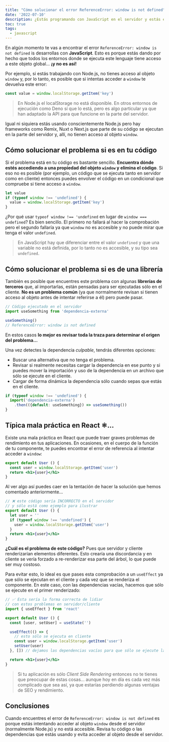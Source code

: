 ```yaml
---
title: "Cómo solucionar el error ReferenceError: window is not defined"
date: '2022-07-10'
description: ¿Estás programando con JavaScript en el servidor y estás encontrando este error? ¡Es normal! Te cuento cómo solucionarlo
toc: true
tags:
  - javascript
---
```


En algún momento te vas a encontrar el error `ReferenceError: window is not defined` is desarrollas con **JavaScript**. Esto es porque estás dando por hecho que todos los entornos donde se ejecuta este lenguaje tiene acceso a este objeto global... **¡y no es así!**

Por ejemplo, si estás trabajando con Node.js, no tienes acceso al objeto `window` y, por lo tanto, es posible que si intentas acceder a `window` te devuelva este error:

```javascript
const value = window.localStorage.getItem('key')
```

> En Node.js el localStorage no está disponible. En otros entornos de ejecución como Deno sí que lo está, pero es algo particular ya que han adaptado la API para que funcione en la parte del servidor.

Igual ni siquiera estás usando conscientemente Node.js pero hay frameworks como Remix, Nuxt o Next.js que parte de su código se ejecutan en la parte del servidor y, allí, no tienen acceso al objeto `window`.

## Cómo solucionar el problema si es en tu código

Si el problema está en tu código es bastante sencillo. **Encuentra dónde estés accediendo a una propiedad del objeto `window` y elimina el código**. Si eso no es posible (por ejemplo, un código que se ejecuta tanto en servidor como en cliente) entonces puedes envolver el código en un condicional que compruebe si tiene acceso a `window`.

```javascript
let value
if (typeof window !== 'undefined') {
  value = window.localStorage.getItem('key')
}
```

¿Por qué usar `typeof window !== 'undefined` en lugar de `window === undefined`? Es bien sencillo. El primero no fallará al hacer la comprobación pero el segundo fallaría ya que `window` no es accesible y no puede mirar que tenga el valor `undefined`.

> En JavaScript hay que diferenciar entre el valor `undefined` y que una variable no está definida, por lo tanto no es accesible, y su tipo sea `undefined`.

## Cómo solucionar el problema si es de una librería

También es posible que encuentres este problema con algunas **librerías de terceros** que, al importarlas, están pensadas para ser ejecutadas sólo en el cliente. **No es un problema común** (ya que normalmente revisan si tienen acceso al objeto antes de intentar referirse a él) pero puede pasar.

```javascript
// Código ejecutado en el servidor
import useSomething from 'dependencia-externa'

useSomething()
// ReferenceError: window is not defined
```

En estos casos **lo mejor es revisar toda la traza para determinar el origen del problema...**

Una vez detectes la dependencia *culpable*, tendrás diferentes opciones:

- Buscar una alternativa que no tenga el problema.
- Revisar si realmente necesitas cargar la dependencia en ese punto y si puedes mover la importación y uso de la dependencia en un archivo que sólo se ejecute en el cliente.
- Cargar de forma dinámica la dependencia sólo cuando sepas que estás en el cliente.

```javascript
if (typeof window !== 'undefined') {
  import('dependencia-externa')
    .then(({default: useSomething}) => useSomething())
}
```

## Típica mala práctica en React ⚛️...

Existe una mala práctica en React que puede traer graves problemas de rendimiento en tus aplicaciones. En ocasiones, en el cuerpo de la función de tu componente, te puedes encontrar el error de referencia al intentar acceder a `window`:

```jsx
export default User () {
  const user = window.localStorage.getItem('user')
  return <h1>{user}</h1>
}
```

Al ver algo así puedes caer en la tentación de hacer la solución que hemos comentado anteriormente...

```jsx
// ❌ este código sería INCORRECTO en el servidor
// y sólo está como ejemplo para ilustrar
export default User () {
  let user = ''
  if (typeof window !== 'undefined') {
    user = window.localStorage.getItem('user')
  }
  return <h1>{user}</h1>
}
```

**¿Cuál es el problema de este código?** Pues que servidor y cliente renderizarían elementos diferentes. Esto crearía una discordancia y en cliente se vería forzado a re-renderizar esa parte del árbol, lo que puede ser muy costoso.

Para evitar esto, lo ideal es que pases esta comprobación a un `useEffect` ya que sólo se ejecutan en el cliente y cada vez que se renderiza el componente. En este caso, con las dependencias vacías, hacemos que sólo se ejecute en el primer renderizado:

```jsx
// ✅ Esta sería la forma correcta de lidiar
// con estos problemas en servidor/cliente
import { useEffect } from 'react'

export default User () {
  const [user, setUser] = useState('')

  useEffect(() => {
    // esto sólo se ejecuta en cliente
    const user = window.localStorage.getItem('user')
    setUser(user)
  }, []) // dejamos las dependencias vacías para que sólo se ejecute la primera vez

  return <h1>{user}</h1>
}
```

> Si tu aplicación es sólo *Client Side Rendering* entonces no te tienes que preocupar de estas cosas... aunque hoy en día es cada vez más complicado que sea así, ya que estarías perdiendo algunas ventajas de SEO y rendimiento.

## Conclusiones

Cuando encuentres el error de `ReferenceError: window is not defined` es porque estás intentando acceder al objeto `window` desde el servidor (normalmente Node.js) y no está accesible. Revisa tu código o las dependencias que estás usando y evita acceder al objeto desde el servidor.